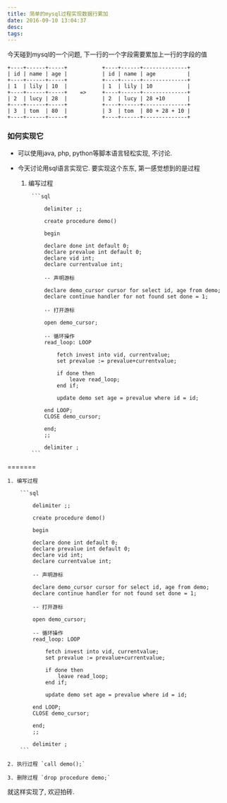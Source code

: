 ```yaml
---
title: 简单的mysql过程实现数据行累加
date: 2016-09-10 13:04:37
desc:
tags:
---
```


今天碰到mysql的一个问题, 下一行的一个字段需要累加上一行的字段的值

    +----+------+-----+           +----+------+--------------+
    | id | name | age |           | id | name | age          |
    +----+------+-----+           +----+------+--------------+
    | 1  | lily | 10  |           | 1  | lily | 10           |
    +----+------+-----+    =>     +----+------+--------------+
    | 2  | lucy | 28  |           | 2  | lucy | 28 +10       |
    +----+------+-----+           +----+------+--------------+
    | 3  | tom  | 80  |           | 3  | tom  | 80 + 28 + 10 |
    +----+------+-----+           +----+------+--------------+


<!-- more -->


### 如何实现它

* 可以使用java, php, python等脚本语言轻松实现, 不讨论.

* 今天讨论用sql语言实现它. 要实现这个东东, 第一感觉想到的是过程

    1. 编写过程

            ```sql

                delimiter ;;

                create procedure demo()

                begin

                declare done int default 0;
                declare prevalue int default 0;
                declare vid int;
                declare currentvalue int;

                -- 声明游标

                declare demo_cursor cursor for select id, age from demo;
                declare continue handler for not found set done = 1;

                -- 打开游标

                open demo_cursor;

                -- 循环操作
                read_loop: LOOP

                    fetch invest into vid, currentvalue;
                    set prevalue := prevalue+currentvalue;

                    if done then
                        leave read_loop;
                    end if;

                    update demo set age = prevalue where id = id;

                end LOOP;
                CLOSE demo_cursor;

                end;
                ;;

                delimiter ;
            ```
=======

    1. 编写过程

        ```sql

            delimiter ;;

            create procedure demo()

            begin

            declare done int default 0;
            declare prevalue int default 0;
            declare vid int;
            declare currentvalue int;

            -- 声明游标

            declare demo_cursor cursor for select id, age from demo;
            declare continue handler for not found set done = 1;

            -- 打开游标

            open demo_cursor;

            -- 循环操作
            read_loop: LOOP

                fetch invest into vid, currentvalue;
                set prevalue := prevalue+currentvalue;

                if done then
                    leave read_loop;
                end if;

                update demo set age = prevalue where id = id;

            end LOOP;
            CLOSE demo_cursor;

            end;
            ;;

            delimiter ;
        ```

    2. 执行过程 `call demo();`

    3. 删除过程 `drop procedure demo;`



就这样实现了, 欢迎拍砖.











